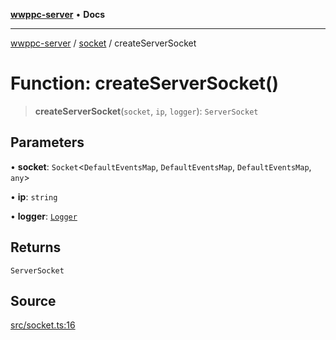 [**wwppc-server**](../../README.md) • **Docs**

***

[wwppc-server](../../modules.md) / [socket](../README.md) / createServerSocket

# Function: createServerSocket()

> **createServerSocket**(`socket`, `ip`, `logger`): `ServerSocket`

## Parameters

• **socket**: `Socket`\<`DefaultEventsMap`, `DefaultEventsMap`, `DefaultEventsMap`, `any`\>

• **ip**: `string`

• **logger**: [`Logger`](../../log/interfaces/Logger.md)

## Returns

`ServerSocket`

## Source

[src/socket.ts:16](https://github.com/WWPPC/WWPPC-server/blob/2f411756995c4ec8bd83114e0be6e407a493af19/src/socket.ts#L16)
